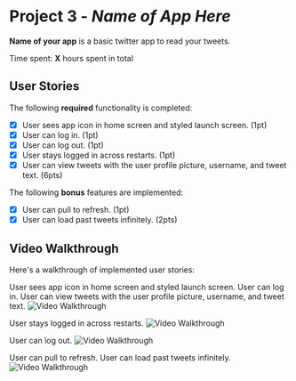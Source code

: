 # Project 3 - *Name of App Here*

**Name of your app** is a basic twitter app to read your tweets.

Time spent: **X** hours spent in total

## User Stories

The following **required** functionality is completed:

- [x] User sees app icon in home screen and styled launch screen. (1pt)
- [x] User can log in. (1pt)
- [x] User can log out. (1pt)
- [x] User stays logged in across restarts. (1pt)
- [x] User can view tweets with the user profile picture, username, and tweet text. (6pts)

The following **bonus** features are implemented:

- [x] User can pull to refresh. (1pt)
- [x] User can load past tweets infinitely. (2pts)

## Video Walkthrough

Here's a walkthrough of implemented user stories:

User sees app icon in home screen and styled launch screen.
User can log in.
User can view tweets with the user profile picture, username, and tweet text.
<img src='http://g.recordit.co/LsOSzvAE5v.gif' title='Video Walkthrough' width='' alt='Video Walkthrough' />

User stays logged in across restarts.
<img src='http://g.recordit.co/u20rkxqhxL.gif' title='Video Walkthrough' width='' alt='Video Walkthrough' />

User can log out.
<img src='http://g.recordit.co/ikFCNVMoIL.gif' title='Video Walkthrough' width='' alt='Video Walkthrough' />

User can pull to refresh.
User can load past tweets infinitely.
<img src='http://g.recordit.co/apCOtQbZ14.gif' title='Video Walkthrough' width='' alt='Video Walkthrough' />


